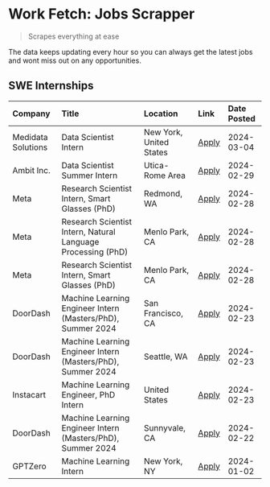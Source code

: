 # Work Fetch: Jobs Scrapper
> Scrapes everything at ease

The data keeps updating every hour so you can always get the latest jobs and wont miss out on any opportunities.

## SWE Internships
<!--START_SECTION:workfetch-->
| Company            | Title                                                        | Location                | Link                                                                                                                                                                                                                                                                     | Date Posted   |
|:-------------------|:-------------------------------------------------------------|:------------------------|:-------------------------------------------------------------------------------------------------------------------------------------------------------------------------------------------------------------------------------------------------------------------------|:--------------|
| Medidata Solutions | Data Scientist Intern                                        | New York, United States | [Apply](https://www.linkedin.com/jobs/view/data-scientist-intern-at-medidata-solutions-3810253704?position=5&pageNum=0&refId=QbRRbKSA89JeZdWsfbvYdA%3D%3D&trackingId=86sY79j6FMUHhDNAmdGQTQ%3D%3D&trk=public_jobs_jserp-result_search-card)                              | 2024-03-04    |
| Ambit Inc.         | Data Scientist Summer Intern                                 | Utica-Rome Area         | [Apply](https://www.linkedin.com/jobs/view/data-scientist-summer-intern-at-ambit-inc-3843121918?position=7&pageNum=0&refId=QbRRbKSA89JeZdWsfbvYdA%3D%3D&trackingId=Bw5C1gEWsc%2FEaAjfWNzvUQ%3D%3D&trk=public_jobs_jserp-result_search-card)                              | 2024-02-29    |
| Meta               | Research Scientist Intern, Smart Glasses (PhD)               | Redmond, WA             | [Apply](https://www.linkedin.com/jobs/view/research-scientist-intern-smart-glasses-phd-at-meta-3811304794?position=11&pageNum=0&refId=QbRRbKSA89JeZdWsfbvYdA%3D%3D&trackingId=OCvjYwV4adCSXufy38ntnQ%3D%3D&trk=public_jobs_jserp-result_search-card)                     | 2024-02-28    |
| Meta               | Research Scientist Intern, Natural Language Processing (PhD) | Menlo Park, CA          | [Apply](https://www.linkedin.com/jobs/view/research-scientist-intern-natural-language-processing-phd-at-meta-3811306149?position=13&pageNum=0&refId=QbRRbKSA89JeZdWsfbvYdA%3D%3D&trackingId=UpHql13kBQJ3isuzw6GMSw%3D%3D&trk=public_jobs_jserp-result_search-card)       | 2024-02-28    |
| Meta               | Research Scientist Intern, Smart Glasses (PhD)               | Menlo Park, CA          | [Apply](https://www.linkedin.com/jobs/view/research-scientist-intern-smart-glasses-phd-at-meta-3811308332?position=14&pageNum=0&refId=QbRRbKSA89JeZdWsfbvYdA%3D%3D&trackingId=f6S7Paf9bjN1dZEXp4Mqtw%3D%3D&trk=public_jobs_jserp-result_search-card)                     | 2024-02-28    |
| DoorDash           | Machine Learning Engineer Intern (Masters/PhD), Summer 2024  | San Francisco, CA       | [Apply](https://www.linkedin.com/jobs/view/machine-learning-engineer-intern-masters-phd-summer-2024-at-doordash-3736457737?position=3&pageNum=0&refId=QbRRbKSA89JeZdWsfbvYdA%3D%3D&trackingId=%2BzQTEsLdMCklC3WMN%2BKvlg%3D%3D&trk=public_jobs_jserp-result_search-card) | 2024-02-23    |
| DoorDash           | Machine Learning Engineer Intern (Masters/PhD), Summer 2024  | Seattle, WA             | [Apply](https://www.linkedin.com/jobs/view/machine-learning-engineer-intern-masters-phd-summer-2024-at-doordash-3736455966?position=4&pageNum=0&refId=QbRRbKSA89JeZdWsfbvYdA%3D%3D&trackingId=V4I9XQYT9aN9ANsxC%2FWoqQ%3D%3D&trk=public_jobs_jserp-result_search-card)   | 2024-02-23    |
| Instacart          | Machine Learning Engineer, PhD Intern                        | United States           | [Apply](https://www.linkedin.com/jobs/view/machine-learning-engineer-phd-intern-at-instacart-3815634369?position=6&pageNum=0&refId=QbRRbKSA89JeZdWsfbvYdA%3D%3D&trackingId=54VMZDakvNxN6xfuSZCmMg%3D%3D&trk=public_jobs_jserp-result_search-card)                        | 2024-02-23    |
| DoorDash           | Machine Learning Engineer Intern (Masters/PhD), Summer 2024  | Sunnyvale, CA           | [Apply](https://www.linkedin.com/jobs/view/machine-learning-engineer-intern-masters-phd-summer-2024-at-doordash-3736454973?position=2&pageNum=0&refId=QbRRbKSA89JeZdWsfbvYdA%3D%3D&trackingId=wCea%2BmUfdApetEvY6129lw%3D%3D&trk=public_jobs_jserp-result_search-card)   | 2024-02-22    |
| GPTZero            | Machine Learning Intern                                      | New York, NY            | [Apply](https://www.linkedin.com/jobs/view/machine-learning-intern-at-gptzero-3796844451?position=12&pageNum=0&refId=QbRRbKSA89JeZdWsfbvYdA%3D%3D&trackingId=gNb4c%2FiZpYu2Dg6hUMly%2Bw%3D%3D&trk=public_jobs_jserp-result_search-card)                                  | 2024-01-02    |
<!--END_SECTION:workfetch-->
